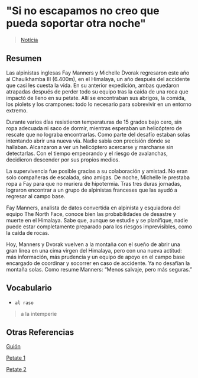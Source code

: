 # "Si no escapamos no creo que pueda soportar otra noche"

> [Notícia](https://elpais.com/deportes/2025-10-13/si-no-escapamos-de-esta-montana-no-creo-que-pueda-soportar-otra-noche.html)

## Resumen

Las alpinistas inglesas Fay Manners y Michelle Dvorak regresaron este año al Chaulkhamba III (6.400m), en el Himalaya,
un año después del accidente que casi les cuesta la vida. En su anterior expedición, ambas quedaron atrapadas después de
perder todo su equipo tras la caída de una roca que impactó de lleno en su petate. Allí se encontraban sus abrigos, la
comida, los piolets y los crampones: todo lo necesario para sobrevivir en un entorno extremo.

Durante varios días resistieron temperaturas de 15 grados bajo cero, sin ropa adecuada ni saco de dormir, mientras
esperaban un helicóptero de rescate que no lograba encontrarlas. Como parte del desafío estaban solas intentando abrir
una nueva vía. Nadie sabía con precisión dónde se hallaban. Alcanzaron a ver un helicóptero acercarse y marcharse sin
detectarlas. Con el tiempo empeorando y el riesgo de avalanchas, decidieron descender por sus propios medios.

La supervivencia fue posible gracias a su colaboración y amistad. No eran solo compañeras de escalada, sino amigas. De
noche, Michelle le prestaba ropa a Fay para que no muriera de hipotermia. Tras tres duras jornadas, lograron encontrar a
un grupo de alpinistas franceses que las ayudó a regresar al campo base.

Fay Manners, analista de datos convertida en alpinista y esquiadora del equipo The North Face, conoce bien las
probabilidades de desastre y muerte en el Himalaya. Sabe que, aunque se estudie y se planifique, nadie puede estar
completamente preparado para los riesgos imprevisibles, como la caída de rocas.

Hoy, Manners y Dvorak vuelven a la montaña con el sueño de abrir una gran línea en una cima virgen del Himalaya, pero
con una nueva actitud: más información, más prudencia y un equipo de apoyo en el campo base encargado de coordinar y
socorrer en caso de accidente. Ya no desafían la montaña solas. Como resume Manners: “Menos salvaje, pero más seguras.”

## Vocabulario

- `al raso`

> a la intemperie

## Otras Referencias

[Guión](https://www.himalayanclub.org/images/hj/61/63.jpg)

[Petate 1](https://cdn.barrabes.com/blogs/large/2801.jpg)

[Petate 2](https://cdn.barrabes.com/blogs/large/2804.jpg)

